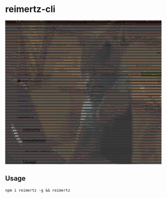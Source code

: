 reimertz-cli
========

<img src="https://raw.githubusercontent.com/reimertz/reimertz-cli/master/image.png" width="500" />

## Usage
```
npm i reimertz -g && reimertz
```
